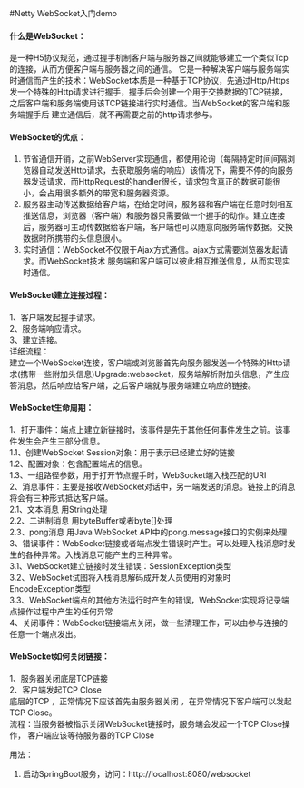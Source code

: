 #Netty WebSocket入门demo

#### 什么是WebSocket：
是一种H5协议规范，通过握手机制客户端与服务器之间就能够建立一个类似Tcp的连接，从而方便客户端与服务器之间的通信。
它是一种解决客户端与服务端实时通信而产生的技术：WebSocket本质是一种基于TCP协议，先通过Http/Https发一个特殊的Http请求进行握手，握手后会创建一个用于交换数据的TCP链接，之后客户端和服务端使用该TCP链接进行实时通信。当WebSocket的客户端和服务端握手后 建立通信后，就不再需要之前的http请求参与。
 
#### WebSocket的优点：
1.	节省通信开销，之前WebServer实现通信，都使用轮询（每隔特定时间间隔浏览器自动发送Http请求，去获取服务端的响应）该情况下，需要不停的向服务器发送请求，而HttpRequest的handler很长，请求包含真正的数据可能很小，会占用很多额外的带宽和服务器资源。
2.	服务器主动传送数据给客户端，在给定时间，服务器和客户端在任意时刻相互推送信息，浏览器（客户端）和服务器只需要做一个握手的动作。建立连接后，服务器可主动传数据给客户端，客户端也可以随意向服务端传数据。交换数据时所携带的头信息很小。
3.	实时通信：WebSocket不仅限于Ajax方式通信。ajax方式需要浏览器发起请求。而WebSocket技术 服务端和客户端可以彼此相互推送信息，从而实现实时通信。

 
#### WebSocket建立连接过程：
1、客户端发起握手请求。      
2、服务端响应请求。       
3、建立连接。      
详细流程：     
建立一个WebSocket连接，客户端或浏览器首先向服务器发送一个特殊的Http请求(携带一些附加头信息)Upgrade:websocket，服务端解析附加头信息，产生应答消息，然后响应给客户端，之后客户端就与服务端建立响应的链接。
 
#### WebSocket生命周期：
1、打开事件：端点上建立新链接时，该事件是先于其他任何事件发生之前。该事件发生会产生三部分信息。     
1.1、创建WebSocket Session对象：用于表示已经建立好的链接     
1.2、配置对象：包含配置端点的信息。     
1.3、一组路径参数，用于打开节点握手时，WebSocket端入栈匹配的URI     
2、消息事件：主要是接收WebSocket对话中，另一端发送的消息。链接上的消息将会有三种形式抵达客户端。     
2.1、文本消息 用String处理     
2.2、二进制消息 用byteBuffer或者byte[]处理     
2.3、pong消息 用Java WebSocket API中的pong.message接口的实例来处理     
3、错误事件：WebSocket链接或者端点发生错误时产生。可以处理入栈消息时发生的各种异常。入栈消息可能产生的三种异常。     
3.1、WebSocket建立链接时发生错误：SessionException类型     
3.2、WebSocket试图将入栈消息解码成开发人员使用的对象时 EncodeException类型     
3.3、WebSocket端点的其他方法运行时产生的错误，WebSocket实现将记录端点操作过程中产生的任何异常     
4、关闭事件：WebSocket链接端点关闭，做一些清理工作，可以由参与连接的任意一个端点发出。      
 
#### WebSocket如何关闭链接：     
1、服务器关闭底层TCP链接    
2、客户端发起TCP Close      
底层的TCP ，正常情况下应该首先由服务器关闭 ，在异常情况下客户端可以发起TCP Close。        
流程：当服务器被指示关闭WebSocket链接时，服务端会发起一个TCP Close操作， 客户端应该等待服务器的TCP Close


用法：     
1.  启动SpringBoot服务，访问：http://localhost:8080/websocket    
